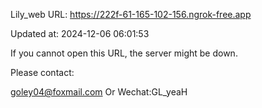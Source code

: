 Lily_web URL: https://222f-61-165-102-156.ngrok-free.app

Updated at: 2024-12-06 06:01:53

If you cannot open this URL, the server might be down.

Please contact: 

goley04@foxmail.com Or Wechat:GL_yeaH